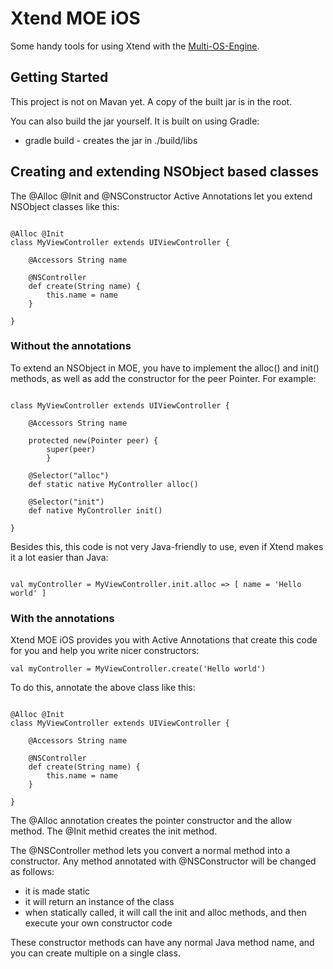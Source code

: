 # Xtend MOE iOS

Some handy tools for using Xtend with the [Multi-OS-Engine](https://multi-os-engine.org).

## Getting Started

This project is not on Mavan yet. A copy of the built jar is in the root.

You can also build the jar yourself. It is built on using Gradle:

* gradle build - creates the jar in ./build/libs

## Creating and extending NSObject based classes

The @Alloc @Init and @NSConstructor Active Annotations let you extend NSObject classes like this:

```xtend

@Alloc @Init
class MyViewController extends UIViewController {

	@Accessors String name

	@NSController
	def create(String name) {
		this.name = name
	}

}

```

### Without the annotations


To extend an NSObject in MOE, you have to implement the alloc() and init() methods, as well as add the constructor for the peer Pointer. For example:

```xtend

class MyViewController extends UIViewController {

	@Accessors String name

	protected new(Pointer peer) {
		super(peer)
    	}

	@Selector("alloc")
	def static native MyController alloc()
	
	@Selector("init")
	def native MyController init()

}

```

Besides this, this code is not very Java-friendly to use, even if Xtend makes it a lot easier than Java:

```xtend

val myController = MyViewController.init.alloc => [ name = 'Hello world' ]

```

### With the annotations

Xtend MOE iOS provides you with Active Annotations that create this code for you and help you write nicer constructors:

```xtend
val myController = MyViewController.create('Hello world')
```

To do this, annotate the above class like this:

```xtend

@Alloc @Init
class MyViewController extends UIViewController {

	@Accessors String name

	@NSController
	def create(String name) {
		this.name = name
	}

}

```

The @Alloc annotation creates the pointer constructor and the allow method. 
The @Init methid creates the init method.

The @NSController method lets you convert a normal method into a constructor. Any method annotated with @NSConstructor will be changed as follows:

- it is made static
- it will return an instance of the class
- when statically called, it will call the init and alloc methods, and then execute your own constructor code

These constructor methods can have any normal Java method name, and you can create multiple on a single class.
